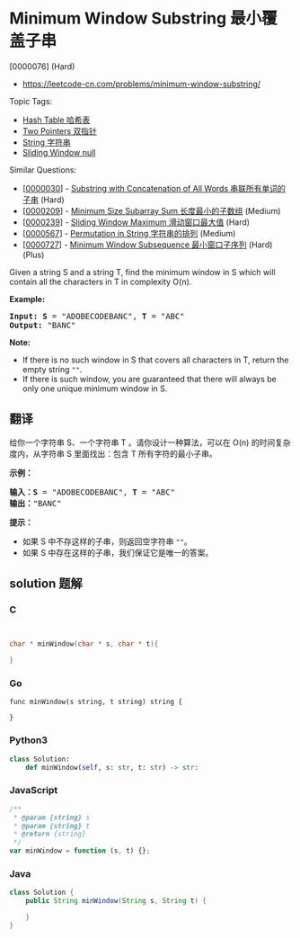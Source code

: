 # Minimum Window Substring 最小覆盖子串

[0000076] (Hard)

- https://leetcode-cn.com/problems/minimum-window-substring/

Topic Tags:

- [Hash Table 哈希表](https://leetcode-cn.com/tag/hash-table/)
- [Two Pointers 双指针](https://leetcode-cn.com/tag/two-pointers/)
- [String 字符串](https://leetcode-cn.com/tag/string/)
- [Sliding Window null](https://leetcode-cn.com/tag/sliding-window/)

Similar Questions:

- [[0000030](https://leetcode-cn.com/problems/substring-with-concatenation-of-all-words/)] - [Substring with Concatenation of All Words 串联所有单词的子串](./0000030.substring-with-concatenation-of-all-words.md) (Hard)
- [[0000209](https://leetcode-cn.com/problems/minimum-size-subarray-sum/)] - [Minimum Size Subarray Sum 长度最小的子数组](./0000209.minimum-size-subarray-sum.md) (Medium)
- [[0000239](https://leetcode-cn.com/problems/sliding-window-maximum/)] - [Sliding Window Maximum 滑动窗口最大值](./0000239.sliding-window-maximum.md) (Hard)
- [[0000567](https://leetcode-cn.com/problems/permutation-in-string/)] - [Permutation in String 字符串的排列](./0000567.permutation-in-string.md) (Medium)
- [[0000727](https://leetcode-cn.com/problems/minimum-window-subsequence/)] - [Minimum Window Subsequence 最小窗口子序列](./0000727.minimum-window-subsequence.md) (Hard) (Plus)

Given a string S and a string T, find the minimum window in S which will contain all the characters in T in complexity O(n).

**Example:**

<pre><strong>Input: S</strong> = "ADOBECODEBANC", <strong>T</strong> = "ABC"
<strong>Output:</strong> "BANC"
</pre>

**Note:**

- If there is no such window in S that covers all characters in T, return the empty string `""`.
- If there is such window, you are guaranteed that there will always be only one unique minimum window in S.

## 翻译

给你一个字符串 S、一个字符串 T 。请你设计一种算法，可以在 O(n) 的时间复杂度内，从字符串 S 里面找出：包含 T 所有字符的最小子串。

**示例：**

<pre><strong>输入：S</strong> = "ADOBECODEBANC", <strong>T</strong> = "ABC"
<strong>输出：</strong>"BANC"</pre>

**提示：**

- 如果 S 中不存这样的子串，则返回空字符串 `""`。
- 如果 S 中存在这样的子串，我们保证它是唯一的答案。

## solution 题解

### C

```c


char * minWindow(char * s, char * t){

}


```

### Go

```golang
func minWindow(s string, t string) string {

}
```

### Python3

```python
class Solution:
    def minWindow(self, s: str, t: str) -> str:
```

### JavaScript

```javascript
/**
 * @param {string} s
 * @param {string} t
 * @return {string}
 */
var minWindow = function (s, t) {};
```

### Java

```java
class Solution {
    public String minWindow(String s, String t) {

    }
}
```
